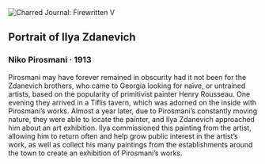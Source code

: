 <div class="artwork-of-the-day">
  <div class="container">
    <div class="img-wrapper">
      <img
        src="https://uploads2.wikiart.org/images/niko-pirosmani/portrait-of-ilya-zdanevich-1913(1).jpg!Large.jpg"
        alt="Charred Journal: Firewritten V" />
    </div>
    <div class="artwork-detail">
      <div class="artwork-origin"> 
        <h2 class="artwork-name">Portrait of Ilya Zdanevich</h2>
        <h3 class="artist">
          Niko Pirosmani
                    ·  1913
        </h3>
      </div>
      <p class="description">
        <span class="artwork-description-text ng-binding" ng-bind-html="viewModel.ArtworkOfTheDay.Description | unsafe">Pirosmani may have forever remained in obscurity had it not been for the Zdanevich brothers, who came to Georgia looking for naïve, or untrained artists, based on the popularity of primitivist painter Henry Rousseau. One evening they arrived in a Tiflis tavern, which was adorned on the inside with Pirosmani’s works. Almost a year later, due to Pirosmani’s constantly moving nature, they were able to locate the painter, and Ilya Zdanevich approached him about an art exhibition. Ilya commissioned this painting from the artist, allowing him to return often and help grow public interest in the artist’s work, as well as collect his many paintings from the establishments around the town to create an exhibition of Pirosmani’s works. </span>
                        <div class="text-shadow-container" ng-show="showShadow" style=""></div>
      </p>
    </div>
  </div>

</div>
